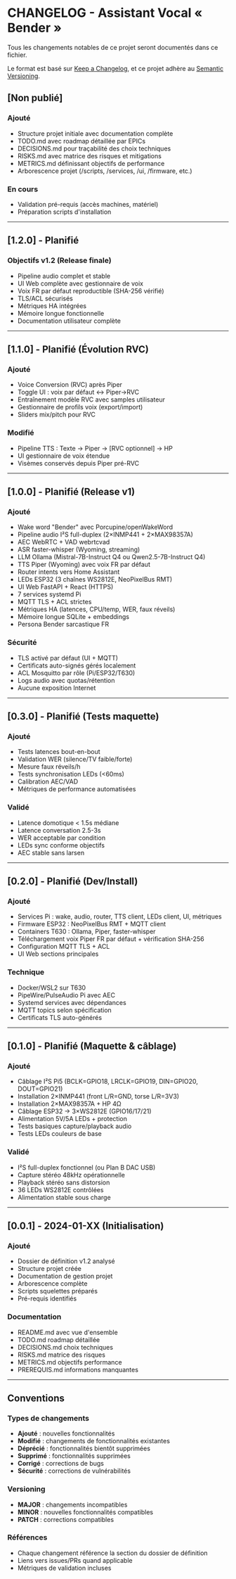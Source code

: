 # CHANGELOG - Assistant Vocal « Bender »

Tous les changements notables de ce projet seront documentés dans ce fichier.

Le format est basé sur [Keep a Changelog](https://keepachangelog.com/fr/1.0.0/),
et ce projet adhère au [Semantic Versioning](https://semver.org/spec/v2.0.0.html).

## [Non publié]

### Ajouté
- Structure projet initiale avec documentation complète
- TODO.md avec roadmap détaillée par EPICs
- DECISIONS.md pour traçabilité des choix techniques
- RISKS.md avec matrice des risques et mitigations
- METRICS.md définissant objectifs de performance
- Arborescence projet (/scripts, /services, /ui, /firmware, etc.)

### En cours
- Validation pré-requis (accès machines, matériel)
- Préparation scripts d'installation

---

## [1.2.0] - Planifié

### Objectifs v1.2 (Release finale)
- Pipeline audio complet et stable
- UI Web complète avec gestionnaire de voix
- Voix FR par défaut reproductible (SHA-256 vérifié)
- TLS/ACL sécurisés
- Métriques HA intégrées
- Mémoire longue fonctionnelle
- Documentation utilisateur complète

---

## [1.1.0] - Planifié (Évolution RVC)

### Ajouté
- Voice Conversion (RVC) après Piper
- Toggle UI : voix par défaut ↔ Piper→RVC
- Entraînement modèle RVC avec samples utilisateur
- Gestionnaire de profils voix (export/import)
- Sliders mix/pitch pour RVC

### Modifié
- Pipeline TTS : Texte → Piper → [RVC optionnel] → HP
- UI gestionnaire de voix étendue
- Visèmes conservés depuis Piper pré-RVC

---

## [1.0.0] - Planifié (Release v1)

### Ajouté
- Wake word "Bender" avec Porcupine/openWakeWord
- Pipeline audio I²S full-duplex (2×INMP441 + 2×MAX98357A)
- AEC WebRTC + VAD webrtcvad
- ASR faster-whisper (Wyoming, streaming)
- LLM Ollama (Mistral-7B-Instruct Q4 ou Qwen2.5-7B-Instruct Q4)
- TTS Piper (Wyoming) avec voix FR par défaut
- Router intents vers Home Assistant
- LEDs ESP32 (3 chaînes WS2812E, NeoPixelBus RMT)
- UI Web FastAPI + React (HTTPS)
- 7 services systemd Pi
- MQTT TLS + ACL strictes
- Métriques HA (latences, CPU/temp, WER, faux réveils)
- Mémoire longue SQLite + embeddings
- Persona Bender sarcastique FR

### Sécurité
- TLS activé par défaut (UI + MQTT)
- Certificats auto-signés gérés localement
- ACL Mosquitto par rôle (Pi/ESP32/T630)
- Logs audio avec quotas/rétention
- Aucune exposition Internet

---

## [0.3.0] - Planifié (Tests maquette)

### Ajouté
- Tests latences bout-en-bout
- Validation WER (silence/TV faible/forte)
- Mesure faux réveils/h
- Tests synchronisation LEDs (<60ms)
- Calibration AEC/VAD
- Métriques de performance automatisées

### Validé
- Latence domotique < 1.5s médiane
- Latence conversation 2.5-3s
- WER acceptable par condition
- LEDs sync conforme objectifs
- AEC stable sans larsen

---

## [0.2.0] - Planifié (Dev/Install)

### Ajouté
- Services Pi : wake, audio, router, TTS client, LEDs client, UI, métriques
- Firmware ESP32 : NeoPixelBus RMT + MQTT client
- Containers T630 : Ollama, Piper, faster-whisper
- Téléchargement voix Piper FR par défaut + vérification SHA-256
- Configuration MQTT TLS + ACL
- UI Web sections principales

### Technique
- Docker/WSL2 sur T630
- PipeWire/PulseAudio Pi avec AEC
- Systemd services avec dépendances
- MQTT topics selon spécification
- Certificats TLS auto-générés

---

## [0.1.0] - Planifié (Maquette & câblage)

### Ajouté
- Câblage I²S Pi5 (BCLK=GPIO18, LRCLK=GPIO19, DIN=GPIO20, DOUT=GPIO21)
- Installation 2×INMP441 (front L/R=GND, torse L/R=3V3)
- Installation 2×MAX98357A + HP 4Ω
- Câblage ESP32 → 3×WS2812E (GPIO16/17/21)
- Alimentation 5V/5A LEDs + protection
- Tests basiques capture/playback audio
- Tests LEDs couleurs de base

### Validé
- I²S full-duplex fonctionnel (ou Plan B DAC USB)
- Capture stéréo 48kHz opérationnelle
- Playback stéréo sans distorsion
- 36 LEDs WS2812E contrôlées
- Alimentation stable sous charge

---

## [0.0.1] - 2024-01-XX (Initialisation)

### Ajouté
- Dossier de définition v1.2 analysé
- Structure projet créée
- Documentation de gestion projet
- Arborescence complète
- Scripts squelettes préparés
- Pré-requis identifiés

### Documentation
- README.md avec vue d'ensemble
- TODO.md roadmap détaillée
- DECISIONS.md choix techniques
- RISKS.md matrice des risques
- METRICS.md objectifs performance
- PREREQUIS.md informations manquantes

---

## Conventions

### Types de changements
- **Ajouté** : nouvelles fonctionnalités
- **Modifié** : changements de fonctionnalités existantes
- **Déprécié** : fonctionnalités bientôt supprimées
- **Supprimé** : fonctionnalités supprimées
- **Corrigé** : corrections de bugs
- **Sécurité** : corrections de vulnérabilités

### Versioning
- **MAJOR** : changements incompatibles
- **MINOR** : nouvelles fonctionnalités compatibles
- **PATCH** : corrections compatibles

### Références
- Chaque changement référence la section du dossier de définition
- Liens vers issues/PRs quand applicable
- Métriques de validation incluses